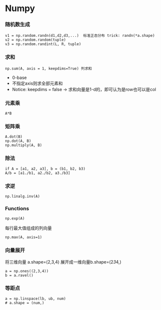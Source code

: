 # Numpy
### 随机数生成
    v1 = np.random.randn(d1,d2,d3,...)  标准正态分布 trick: randn(*a.shape)
    v2 = np.random.random(tuple)        
    v3 = np.random.randint(L, R, tuple) 
### 求和
    np.sum(A, axis = 1, keepdims=True) 列求和
- 0-base
- 不指定axis则求全部元素和
- Notice: keepdims = false -> 求和向量是1-d的，即可认为是row也可以是col
### 元素乘   
    A*B
### 矩阵乘 
    A.dot(B)
    np.dot(A, B)
    np.multiply(A, B)
### 除法
    if A = [a1, a2, a3], b = (b1, b2, b3)
    A/b = [a1./b1, a2./b2, a3./b3]
### 求逆
    np.linalg.inv(A)
### Functions
    np.exp(A)
每行最大值组成的列向量 

    np.max(A, axis=1)    
### 向量展开
将三维向量 a.shape=(2,3,4) 展开成一维向量b.shape=(2*3*4,)

    a = np.ones((2,3,4))
    b = a.ravel()
### 等距点
    a = np.linspace(lb, ub, num)
    # a.shape = (num,)


    
